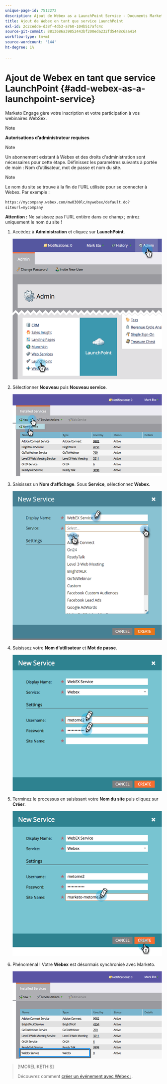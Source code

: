 ```yaml
---
unique-page-id: 7512272
description: Ajout de Webex as a LaunchPoint Service - Documents Marketo - Documentation du produit
title: Ajout de Webex en tant que service LaunchPoint
exl-id: 2c2cedde-d38f-4d53-a760-104b517afc4c
source-git-commit: 8813686a39852443bf200eda232fd5448c6aa414
workflow-type: tm+mt
source-wordcount: '144'
ht-degree: 1%

---
```


# Ajout de Webex en tant que service LaunchPoint {#add-webex-as-a-launchpoint-service}

Marketo Engage gère votre inscription et votre participation à vos webinaires WebSex.

>[!NOTE]
>
>**Autorisations d’administrateur requises**

>[!NOTE]
>
>Un abonnement existant à Webex et des droits d&#39;administration sont nécessaires pour cette étape. Définissez les paramètres suivants à portée de main : Nom d’utilisateur, mot de passe et nom du site.

>[!NOTE]
>
>Le nom du site se trouve à la fin de l’URL utilisée pour se connecter à Webex. Par exemple :
>
>`https://mycompany.webex.com/mw0300lc/mywebex/default.do?siteurl=mycompany`
>
>**Attention :** Ne saisissez pas l’URL entière dans ce champ ; entrez uniquement le nom du site !

1. Accédez à **Administration** et cliquez sur **LaunchPoint**.

   ![](assets/image2015-4-23-11-3a20-3a43.png)

1. Sélectionner **Nouveau** puis **Nouveau service**.

   ![](assets/webex-new-service.png)

1. Saisissez un **Nom d’affichage**. Sous **Service**, sélectionnez **Webex**.

   ![](assets/new-service-webex.png)

1. Saisissez votre **Nom d’utilisateur** et **Mot de passe**.

   ![](assets/image2015-4-24-18-3a56-3a56.png)

1. Terminez le processus en saisissant votre **Nom du site** puis cliquez sur **Créer**.

   ![](assets/image2015-4-24-18-3a58-3a43.png)

1. Phénoménal ! Votre **Webex** est désormais synchronisé avec Marketo.

   ![](assets/webex.png)

>[!MORELIKETHIS]
>
>Découvrez comment [créer un événement avec Webex ;](/help/marketo/product-docs/demand-generation/events/create-an-event/create-an-event-with-webex.md).
